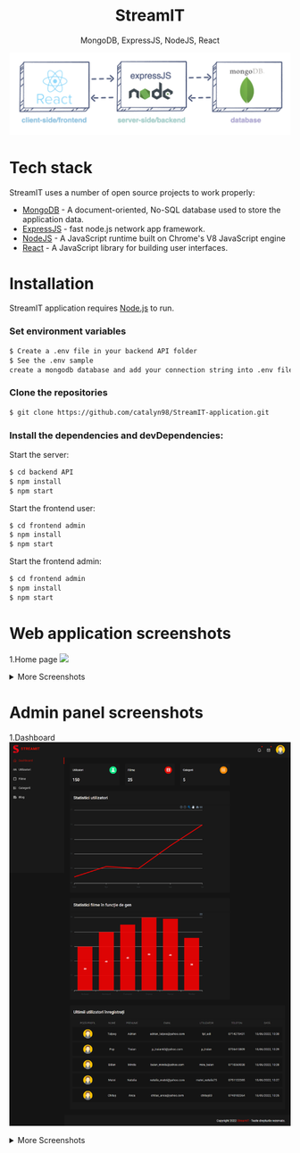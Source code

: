 <h1 align="center">
StreamIT
</h1>
<p align="center">
MongoDB, ExpressJS, NodeJS, React
</p>

<img src="https://github.com/georgesimos/readme-assets/blob/master/cinema-plus/mern.png" />

# Tech stack
StreamIT uses a number of open source projects to work properly:
* [MongoDB](https://www.mongodb.com/) - A document-oriented, No-SQL database used to store the application data.
* [ExpressJS](https://expressjs.com/) - fast node.js network app framework.
* [NodeJS](https://nodejs.org/) - A JavaScript runtime built on Chrome's V8 JavaScript engine
* [React](https://reactjs.org/) - A JavaScript library for building user interfaces.

# Installation
StreamIT application requires [Node.js](https://nodejs.org/)  to run.

### Set environment variables 
```sh
$ Create a .env file in your backend API folder
$ See the .env sample
create a mongodb database and add your connection string into .env file
```

### Clone the repositories
```sh
$ git clone https://github.com/catalyn98/StreamIT-application.git
```

### Install the dependencies and devDependencies:
Start the server:
```sh
$ cd backend API
$ npm install 
$ npm start 
```
Start the frontend user:
```sh
$ cd frontend admin
$ npm install 
$ npm start 
```
Start the frontend admin:
```sh
$ cd frontend admin
$ npm install 
$ npm start 
```

# Web application screenshots 

1.Home page
<img src="https://github.com/catalyn98/StreamIT-application/blob/master/Users%20pages%20screenshots/4.Home%20page.png" />

<details>
  <summary>More Screenshots</summary>
  2.Movies page
  <img src="https://github.com/catalyn98/StreamIT-application/blob/master/Users%20pages%20screenshots/5.Movies%20page.png" />

  3.Blog page
  <img src="https://github.com/catalyn98/StreamIT-application/blob/master/Users%20pages%20screenshots/6.Blog%20page.png" />

  4.Team page
  <img src="https://github.com/catalyn98/StreamIT-application/blob/master/Users%20pages%20screenshots/7.Team%20page.png" />

  5.Contact us page
  <img src="https://github.com/catalyn98/StreamIT-application/blob/master/Users%20pages%20screenshots/8.Contact%20us.png" />

  6.View profile
  <img src="https://github.com/catalyn98/StreamIT-application/blob/master/Users%20pages%20screenshots/9.View%20profile.png" />

  7.Settings account
  <img src="https://github.com/catalyn98/StreamIT-application/blob/master/Users%20pages%20screenshots/10.Settings%20account.png" />

  8.Seen movies by user
  <img src="https://github.com/catalyn98/StreamIT-application/blob/master/Users%20pages%20screenshots/11.Seen%20movies%20by%20user.png" />

  9.Movies details page
  <img src="https://github.com/catalyn98/StreamIT-application/blob/master/Users%20pages%20screenshots/12.Movies%20details%20page.png" />

  10.Terms of use
  <img src="https://github.com/catalyn98/StreamIT-application/blob/master/Users%20pages%20screenshots/15.Terms%20of%20use.png" />

  11.Privacy policy
  <img src="https://github.com/catalyn98/StreamIT-application/blob/master/Users%20pages%20screenshots/13.Privacy%20policy.png" />

  12.Frequevent questions
  <img src="https://github.com/catalyn98/StreamIT-application/blob/master/Users%20pages%20screenshots/14.Frequevent%20questions.png" />

  13.Login page
  <img src="https://github.com/catalyn98/StreamIT-application/blob/master/Users%20pages%20screenshots/1.Login%20page.png" />

  14.Register page
  <img src="https://github.com/catalyn98/StreamIT-application/blob/master/Users%20pages%20screenshots/2.Register%20page.png" />

  15.Recovery password page
  <img src="https://github.com/catalyn98/StreamIT-application/blob/master/Users%20pages%20screenshots/3.Recovery%20password%20page.png" />

  16.Email resset password
  <img src="https://github.com/catalyn98/StreamIT-application/blob/master/Users%20pages%20screenshots/16.Email%20resset%20password.png" />
</details>

# Admin panel screenshots

1.Dashboard
<img src="https://github.com/catalyn98/StreamIT-application/blob/master/Admin%20pages%20screenshots/1.Dashboard.png" />

<details>
  <summary>More Screenshots</summary>
  2.Users list
  <img src="https://github.com/catalyn98/StreamIT-application/blob/master/Admin%20pages%20screenshots/2.Users%20list.png" />

  3.Movies list
  <img src="https://github.com/catalyn98/StreamIT-application/blob/master/Admin%20pages%20screenshots/3.Movies%20list.png" />

  4.Categories movies
  <img src="https://github.com/catalyn98/StreamIT-application/blob/master/Admin%20pages%20screenshots/4.Categories%20movies%20list.png" />

  5.Posts list
  <img src="https://github.com/catalyn98/StreamIT-application/blob/master/Admin%20pages%20screenshots/5.Posts%20list.png" />

  6.Account settings
  <img src="https://github.com/catalyn98/StreamIT-application/blob/master/Admin%20pages%20screenshots/6.Account%20settings.png" />

  7.Change password
  <img src="https://github.com/catalyn98/StreamIT-application/blob/master/Admin%20pages%20screenshots/7.Change%20password.png" />

  8.Add movie page
  <img src="https://github.com/catalyn98/StreamIT-application/blob/master/Admin%20pages%20screenshots/8.Add%20movie%20page.png" />

  9.Add category movies list
  <img src="https://github.com/catalyn98/StreamIT-application/blob/master/Admin%20pages%20screenshots/9.Add%20category%20movies%20list.png" />

  10.Add post page
  <img src="https://github.com/catalyn98/StreamIT-application/blob/master/Admin%20pages%20screenshots/10.Add%20post%20page.png" />

  11.Login admin page
  <img src="https://github.com/catalyn98/StreamIT-application/blob/master/Admin%20pages%20screenshots/11.Login%20admin%20page.png" />
</details>